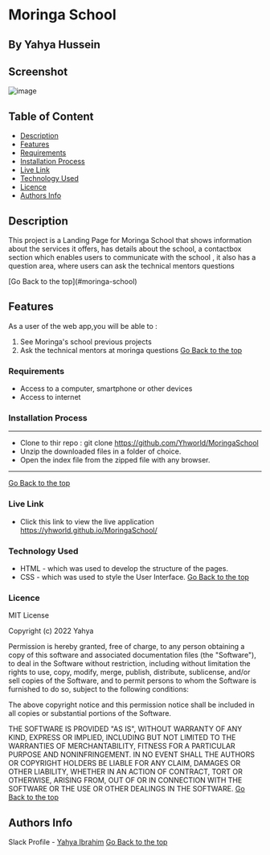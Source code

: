 # Moringa School
 ## By Yahya Hussein
## Screenshot
 ![image](https://user-images.githubusercontent.com/74947307/166146783-e9ab295c-e8b3-4524-bfeb-2168b06e57f2.png)

 ## Table of Content
 - [Description](#description)
 - [Features](#features)
 - [Requirements](#requirements)
 - [Installation Process](#installation-process)
 - [Live Link](#live-link)
 - [Technology Used](#technology-used)
 - [Licence](#licence)
 - [Authors Info](#authors-info)
 ## Description
 <p>This project is a Landing Page for Moringa School that shows information about the services it offers, has details about the school, a contactbox  section which enables users to communicate with the school , it also has a question area, where users can ask the technical mentors questions</p>
[Go Back to the top](#moringa-school)

## Features

As a user of the web app,you will be able to :
1. See Moringa's school previous projects
1. Ask the technical mentors at moringa questions
[Go Back to the top](#moringa-school)

 ###  Requirements
 * Access to  a computer, smartphone or other devices
 * Access to internet
 ### Installation Process
 ****
* Clone to thir repo : git clone https://github.com/Yhworld/MoringaSchool
* Unzip the downloaded files in a folder of choice.
* Open the index file from the zipped file with any browser.
 ****
 [Go Back to the top](#moringa-school)
### Live Link
- Click this link to view the live application https://yhworld.github.io/MoringaSchool/
### Technology Used
* HTML - which was used to develop the structure of the pages.
* CSS - which was used to style the User Interface.
[Go Back to the top](#moringa-school)

### Licence

MIT License

Copyright (c) 2022 Yahya

Permission is hereby granted, free of charge, to any person obtaining a copy
of this software and associated documentation files (the "Software"), to deal
in the Software without restriction, including without limitation the rights
to use, copy, modify, merge, publish, distribute, sublicense, and/or sell
copies of the Software, and to permit persons to whom the Software is
furnished to do so, subject to the following conditions:

The above copyright notice and this permission notice shall be included in all
copies or substantial portions of the Software.

THE SOFTWARE IS PROVIDED "AS IS", WITHOUT WARRANTY OF ANY KIND, EXPRESS OR
IMPLIED, INCLUDING BUT NOT LIMITED TO THE WARRANTIES OF MERCHANTABILITY,
FITNESS FOR A PARTICULAR PURPOSE AND NONINFRINGEMENT. IN NO EVENT SHALL THE
AUTHORS OR COPYRIGHT HOLDERS BE LIABLE FOR ANY CLAIM, DAMAGES OR OTHER
LIABILITY, WHETHER IN AN ACTION OF CONTRACT, TORT OR OTHERWISE, ARISING FROM,
OUT OF OR IN CONNECTION WITH THE SOFTWARE OR THE USE OR OTHER DEALINGS IN THE
SOFTWARE.
[Go Back to the top](#moringa-school)
## Authors Info
Slack Profile - [Yahya Ibrahim](https://app.slack.com/client/T077KKCG6/GLRQR61NW/user_profile/UKXCHMCNP?cdn_fallback=1)
[Go Back to the top](#moringa-school)
